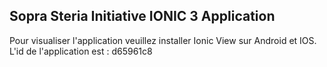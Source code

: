 ## Sopra Steria Initiative IONIC 3 Application

Pour visualiser l'application veuillez installer Ionic View sur Android et IOS.
L'id de l'application est : d65961c8 
